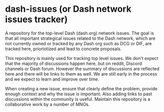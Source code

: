 # dash-issues (or Dash network issues tracker)
A repository for the top-level Dash (dash.org) network issues. The goal is that all important strategical issues related to the Dash network, which are not currently owned or tracked by any Dash org such as DCG or DIF, are tracked here, prioriotized and lead to concrete proposals.


This repository is mainly used for tracking top level issues. We don't expect that the majority of discussions happen here, but on reddit, Discord channels or Dash forum. However the summary of discussions are reflected here and there will be links to them as well. We are still early in the process and we expect to learn and improve over time.

When creating a new issue, ensure that clearly define the problem, provide enough context and why the issue is important. Also adding links to past discussions within the community is useful. Maintain this repository is a collaborative work by a number of MNOs.
